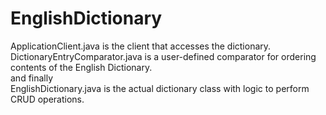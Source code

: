 # EnglishDictionary
ApplicationClient.java is the client that accesses the dictionary. <br />
DictionaryEntryComparator.java is a user-defined comparator for ordering contents of the English Dictionary.<br />
and finally<br />
EnglishDictionary.java is the actual dictionary class with logic to perform CRUD operations.
